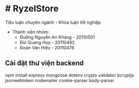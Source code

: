 # # RyzelStore

Tiểu luận chuyên ngành - Khóa luận tốt nghiệp

- Thành viên nhóm:
  - Đường Nguyễn An Khang - 20110501
  - Bùi Quang Huy - 20110492
  - Đoàn Văn Hiếu - 20110476

## Cài đặt thư viện backend

npm install express mongoose dotenv crypto validator bcryptjs jsonwebtoken nodemailer cookie-parser body-parser
